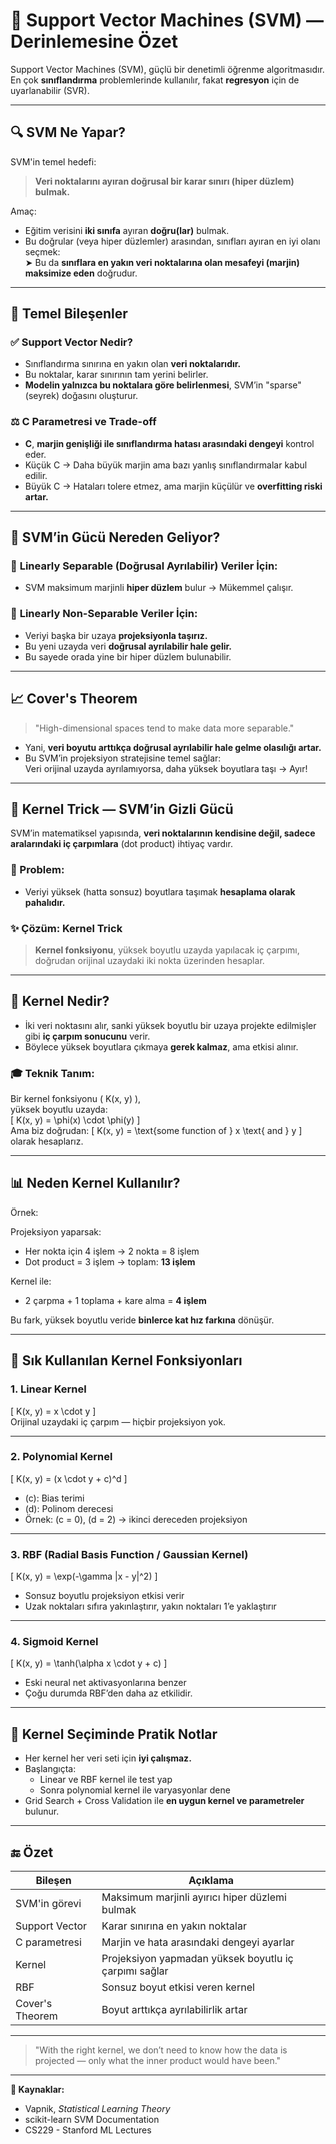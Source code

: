 # 🧠 Support Vector Machines (SVM) — Derinlemesine Özet

Support Vector Machines (SVM), güçlü bir denetimli öğrenme algoritmasıdır. En çok **sınıflandırma** problemlerinde kullanılır, fakat **regresyon** için de uyarlanabilir (SVR).

---

## 🔍 SVM Ne Yapar?

SVM'in temel hedefi:
> **Veri noktalarını ayıran doğrusal bir karar sınırı (hiper düzlem) bulmak.**

Amaç:
- Eğitim verisini **iki sınıfa** ayıran **doğru(lar)** bulmak.
- Bu doğrular (veya hiper düzlemler) arasından, sınıfları ayıran en iyi olanı seçmek:  
  ➤ Bu da **sınıflara en yakın veri noktalarına olan mesafeyi (marjin) maksimize eden** doğrudur.

---

## 🧱 Temel Bileşenler

### ✅ **Support Vector Nedir?**

- Sınıflandırma sınırına en yakın olan **veri noktalarıdır.**
- Bu noktalar, karar sınırının tam yerini belirler.
- **Modelin yalnızca bu noktalara göre belirlenmesi**, SVM’in "sparse" (seyrek) doğasını oluşturur.

### ⚖️ **C Parametresi ve Trade-off**

- **C**, **marjin genişliği ile sınıflandırma hatası arasındaki dengeyi** kontrol eder.
- Küçük C → Daha büyük marjin ama bazı yanlış sınıflandırmalar kabul edilir.
- Büyük C → Hataları tolere etmez, ama marjin küçülür ve **overfitting riski artar.**

---

## 🚀 SVM’in Gücü Nereden Geliyor?

### 🎯 **Linearly Separable (Doğrusal Ayrılabilir) Veriler İçin:**
- SVM maksimum marjinli **hiper düzlem** bulur → Mükemmel çalışır.

### 🔄 **Linearly Non-Separable Veriler İçin:**
- Veriyi başka bir uzaya **projeksiyonla taşırız.**
- Bu yeni uzayda veri **doğrusal ayrılabilir hale gelir.**
- Bu sayede orada yine bir hiper düzlem bulunabilir.

---

## 📈 Cover's Theorem

> "High-dimensional spaces tend to make data more separable."

- Yani, **veri boyutu arttıkça doğrusal ayrılabilir hale gelme olasılığı artar.**
- Bu SVM’in projeksiyon stratejisine temel sağlar:  
  Veri orijinal uzayda ayrılamıyorsa, daha yüksek boyutlara taşı → Ayır!

---

## 🧠 Kernel Trick — SVM’in Gizli Gücü

SVM’in matematiksel yapısında, **veri noktalarının kendisine değil, sadece aralarındaki iç çarpımlara** (dot product) ihtiyaç vardır.

### 🧩 Problem:
- Veriyi yüksek (hatta sonsuz) boyutlara taşımak **hesaplama olarak pahalıdır.**

### ✨ Çözüm: Kernel Trick

> **Kernel fonksiyonu**, yüksek boyutlu uzayda yapılacak iç çarpımı, doğrudan orijinal uzaydaki iki nokta üzerinden hesaplar.

---

## 🔬 Kernel Nedir?

- İki veri noktasını alır, sanki yüksek boyutlu bir uzaya projekte edilmişler gibi **iç çarpım sonucunu** verir.
- Böylece yüksek boyutlara çıkmaya **gerek kalmaz**, ama etkisi alınır.

### 🎓 Teknik Tanım:

Bir kernel fonksiyonu \( K(x, y) \),  
yüksek boyutlu uzayda:  
\[
K(x, y) = \phi(x) \cdot \phi(y)
\]  
Ama biz doğrudan:
\[
K(x, y) = \text{some function of } x \text{ and } y
\]
olarak hesaplarız.

---

## 📊 Neden Kernel Kullanılır?

Örnek:

Projeksiyon yaparsak:
- Her nokta için 4 işlem → 2 nokta = 8 işlem
- Dot product = 3 işlem → toplam: **13 işlem**

Kernel ile:
- 2 çarpma + 1 toplama + kare alma = **4 işlem**

Bu fark, yüksek boyutlu veride **binlerce kat hız farkına** dönüşür.

---

## 🧪 Sık Kullanılan Kernel Fonksiyonları

### 1. **Linear Kernel**  
\[
K(x, y) = x \cdot y
\]  
Orijinal uzaydaki iç çarpım — hiçbir projeksiyon yok.

---

### 2. **Polynomial Kernel**  
\[
K(x, y) = (x \cdot y + c)^d
\]  
- \(c\): Bias terimi  
- \(d\): Polinom derecesi  
- Örnek: \(c = 0\), \(d = 2\) → ikinci dereceden projeksiyon

---

### 3. **RBF (Radial Basis Function / Gaussian Kernel)**  
\[
K(x, y) = \exp(-\gamma \|x - y\|^2)
\]  
- Sonsuz boyutlu projeksiyon etkisi verir  
- Uzak noktaları sıfıra yakınlaştırır, yakın noktaları 1’e yaklaştırır

---

### 4. **Sigmoid Kernel**  
\[
K(x, y) = \tanh(\alpha x \cdot y + c)
\]  
- Eski neural net aktivasyonlarına benzer  
- Çoğu durumda RBF’den daha az etkilidir.

---

## 🎯 Kernel Seçiminde Pratik Notlar

- Her kernel her veri seti için **iyi çalışmaz.**
- Başlangıçta:
  - Linear ve RBF kernel ile test yap
  - Sonra polynomial kernel ile varyasyonlar dene
- Grid Search + Cross Validation ile **en uygun kernel ve parametreler** bulunur.

---

## 🔚 Özet

| Bileşen | Açıklama |
|--------|----------|
| SVM'in görevi | Maksimum marjinli ayırıcı hiper düzlemi bulmak |
| Support Vector | Karar sınırına en yakın noktalar |
| C parametresi | Marjin ve hata arasındaki dengeyi ayarlar |
| Kernel | Projeksiyon yapmadan yüksek boyutlu iç çarpımı sağlar |
| RBF | Sonsuz boyut etkisi veren kernel |
| Cover's Theorem | Boyut arttıkça ayrılabilirlik artar |

---

> "With the right kernel, we don’t need to know how the data is projected — only what the inner product would have been."  

---  
**🧠 Kaynaklar:**  
- Vapnik, *Statistical Learning Theory*  
- scikit-learn SVM Documentation  
- CS229 - Stanford ML Lectures

